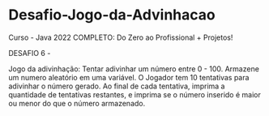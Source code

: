 # Desafio-Jogo-da-Advinhacao

Curso - Java 2022 COMPLETO: Do Zero ao Profissional + Projetos!

DESAFIO 6 -

Jogo da adivinhação: Tentar adivinhar um número entre 0 - 100. Armazene um numero aleatório em uma variável. O Jogador tem 10 tentativas para adivinhar o número gerado. Ao final de cada tentativa, imprima a quantidade de tentativas restantes, e imprima se o número inserido é maior ou menor do que o número armazenado.
